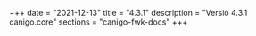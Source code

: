 +++
date        = "2021-12-13"
title       = "4.3.1"
description = "Versió 4.3.1 canigo.core"
sections    = "canigo-fwk-docs"
+++